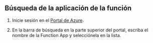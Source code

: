 ## <a name="find-your-function-app"></a>Búsqueda de la aplicación de la función

1. Inicie sesión en el [Portal de Azure](https://portal.azure.com/). 

2. En la barra de búsqueda en la parte superior del portal, escriba el nombre de la Function App y selecciónela en la lista.